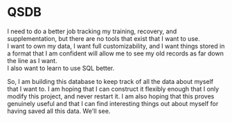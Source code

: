 # QSDB

I need to do a better job tracking my training, recovery, and supplementation, but there are no tools that exist that I want to use.  
I want to own my data, I want full customizability, and I want things stored in a format that I am confident will allow me to see my old records as far down the line as I want.  
I also want to learn to use SQL better.  

So, I am building this database to keep track of all the data about myself that I want to. I am hoping that I can construct it flexibly enough that I only modify this project, and never restart it. I am also hoping that this proves genuinely useful and that I can find interesting things out about myself for having saved all this data. We'll see.
